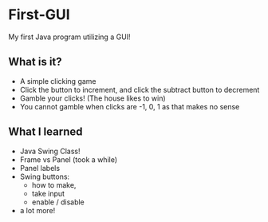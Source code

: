# First-GUI
 My first Java program utilizing a GUI!
## What is it?
- A simple clicking game
- Click the button to increment, and click the subtract button to decrement
- Gamble your clicks! (The house likes to win)
- You cannot gamble when clicks are -1, 0, 1 as that makes no sense

## What I learned
- Java Swing Class!
- Frame vs Panel (took a while)
- Panel labels
- Swing buttons:
  + how to make,
  + take input
  + enable / disable
- a lot more!
